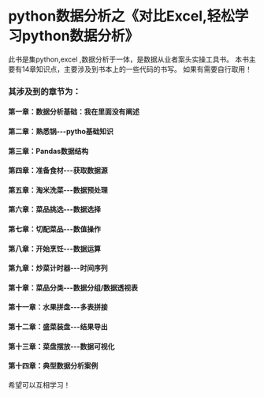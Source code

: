# python数据分析之《对比Excel,轻松学习python数据分析》
此书是集python,excel ,数据分析于一体，是数据从业者案头实操工具书。
本书主要有14章知识点，主要涉及到书本上的一些代码的书写。
如果有需要自行取用！
### 其涉及到的章节为：
#### 第一章：数据分析基础：我在里面没有阐述
#### 第二章：熟悉锅---pytho基础知识
#### 第三章：Pandas数据结构
#### 第四章：准备食材---获取数据源
#### 第五章：淘米洗菜---数据预处理
#### 第六章：菜品挑选---数据选择
#### 第七章：切配菜品---数值操作
#### 第八章：开始烹饪---数据运算
#### 第九章：炒菜计时器---时间序列
#### 第十章：菜品分类---数据分组/数据透视表
#### 第十一章：水果拼盘---多表拼接
#### 第十二章：盛菜装盘---结果导出
#### 第十三章：菜盘摆放---数据可视化
#### 第十四章：典型数据分析案例
希望可以互相学习！
